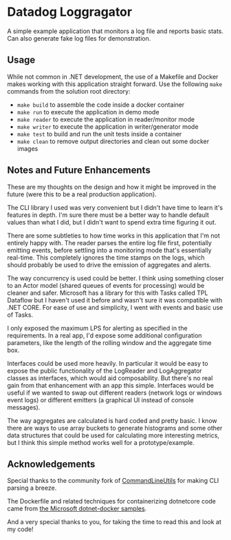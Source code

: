 # Datadog Loggragator

A simple example application that monitors a log file and reports basic stats. Can also generate fake log files for demonstration.

## Usage

While not common in .NET development, the use of a Makefile and Docker makes working with this application straight forward.
Use the following `make` commands from the solution root directory:

+ `make build` to assemble the code inside a docker container
+ `make run` to execute the application in demo mode
+ `make reader` to execute the application in reader/monitor mode
+ `make writer` to execute the application in writer/generator mode
+ `make test` to build and run the unit tests inside a container
+ `make clean` to remove output directories and clean out some docker images

## Notes and Future Enhancements

These are my thoughts on the design and how it might be improved in the future (were this to be a real production application).

The CLI library I used was very convenient but I didn't have time to learn it's features in depth. I'm sure there must be a better way to handle default values than what I did, but I didn't want to spend extra time figuring it out.

There are some subtleties to how time works in this application that I'm not entirely happy with. The reader parses the entire log file first, potentially emitting events, before settling into a monitoring mode that's essentially real-time. This completely ignores the time stamps on the logs, which should probably be used to drive the emission of aggregates and alerts.

The way concurrency is used could be better. I think using something closer to an Actor model (shared queues of events for processing) would be cleaner and safer. Microsoft has a library for this with Tasks called TPL Dataflow but I haven't used it before and wasn't sure it was compatible with .NET CORE. For ease of use and simplicity, I went with events and basic use of Tasks.

I only exposed the maximum LPS for alerting as specified in the requirements. In a real app, I'd expose some additional configuration parameters, like the length of the rolling window and the aggregate time box.

Interfaces could be used more heavily. In particular it would be easy to expose the public functionality of the LogReader and LogAggregator classes as interfaces, which would aid composability. But there's no real gain from that enhancement with an app this simple. Interfaces would be useful if we wanted to swap out different readers (network logs or windows event logs) or different emitters (a graphical UI instead of console messages).

The way aggregates are calculated is hard coded and pretty basic. I know there are ways to use array buckets to generate histograms and some other data structures that could be used for calculating more interesting metrics, but I think this simple method works well for a prototype/example.

## Acknowledgements

Special thanks to the community fork of [CommandLineUtils](https://github.com/natemcmaster/CommandLineUtils) for making CLI parsing a breeze.

The Dockerfile and related techniques for containerizing dotnetcore code came from [the Microsoft dotnet-docker samples](https://github.com/dotnet/dotnet-docker).

And a very special thanks to you, for taking the time to read this and look at my code!